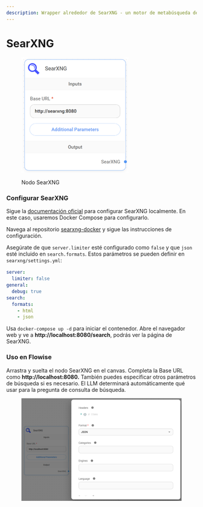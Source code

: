 ```yaml
---
description: Wrapper alrededor de SearXNG - un motor de metabúsqueda de internet gratuito.
---
```


# SearXNG

<figure><img src="../../../../.gitbook/assets/up-011.png" alt="" width="283"><figcaption><p>Nodo SearXNG</p></figcaption></figure>

### Configurar SearXNG

Sigue la [documentación oficial](https://docs.searxng.org/admin/installation.html) para configurar SearXNG localmente. En este caso, usaremos Docker Compose para configurarlo.

Navega al repositorio [searxng-docker](https://github.com/searxng/searxng-docker) y sigue las instrucciones de configuración.

Asegúrate de que `server.limiter` esté configurado como `false` y que `json` esté incluido en `search.formats`. Estos parámetros se pueden definir en `searxng/settings.yml`:

```yaml
server:
  limiter: false
general:
  debug: true
search:
  formats:
    - html
    - json
```

Usa `docker-compose up -d` para iniciar el contenedor. Abre el navegador web y ve a **http://localhost:8080/search**, podrás ver la página de SearXNG.

### Uso en Flowise

Arrastra y suelta el nodo SearXNG en el canvas. Completa la Base URL como **http://localhost:8080.** También puedes especificar otros parámetros de búsqueda si es necesario. El LLM determinará automáticamente qué usar para la pregunta de consulta de búsqueda.

<figure><img src="../../../../.gitbook/assets/image (171).png" alt=""><figcaption></figcaption></figure>

